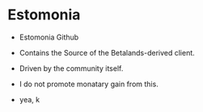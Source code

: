 # Estomonia

- Estomonia Github
- Contains the Source of the Betalands-derived client.
- Driven by the community itself.
- I do not promote monatary gain from this.

- yea, k

